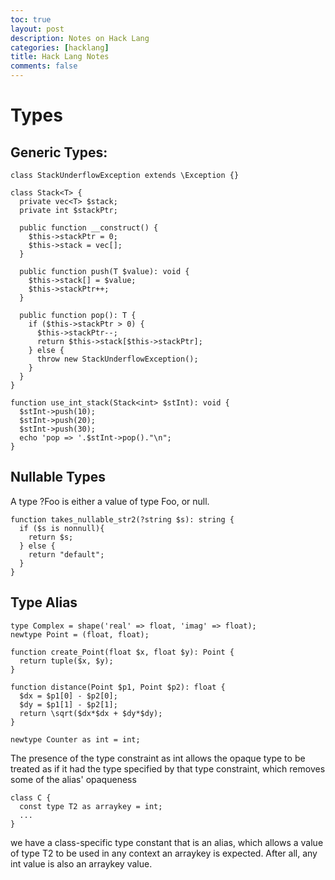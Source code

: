 ```yaml
---
toc: true
layout: post
description: Notes on Hack Lang
categories: [hacklang]
title: Hack Lang Notes
comments: false
---
```




# Types
## Generic Types:

```hack
class StackUnderflowException extends \Exception {}

class Stack<T> {
  private vec<T> $stack;
  private int $stackPtr;

  public function __construct() {
    $this->stackPtr = 0;
    $this->stack = vec[];
  }

  public function push(T $value): void {
    $this->stack[] = $value;
    $this->stackPtr++;
  }

  public function pop(): T {
    if ($this->stackPtr > 0) {
      $this->stackPtr--;
      return $this->stack[$this->stackPtr];
    } else {
      throw new StackUnderflowException();
    }
  }
}

function use_int_stack(Stack<int> $stInt): void {
  $stInt->push(10);
  $stInt->push(20);
  $stInt->push(30);
  echo 'pop => '.$stInt->pop()."\n";
}
```


## Nullable Types

A type ?Foo is either a value of type Foo, or null.

```hack
function takes_nullable_str2(?string $s): string {
  if ($s is nonnull){
    return $s;
  } else {
    return "default";
  }
}
```

## Type Alias
```hack
type Complex = shape('real' => float, 'imag' => float);
newtype Point = (float, float);

function create_Point(float $x, float $y): Point {
  return tuple($x, $y);
}

function distance(Point $p1, Point $p2): float {
  $dx = $p1[0] - $p2[0];
  $dy = $p1[1] - $p2[1];
  return \sqrt($dx*$dx + $dy*$dy);
}
```

`newtype Counter as int = int;`

The presence of the type constraint as int allows the opaque type to be treated as if it had the type specified by that type constraint, which removes some of the alias' opaqueness

```hack
class C {
  const type T2 as arraykey = int;
  ...
}
```
we have a class-specific type constant that is an alias, which allows a value of type T2 to be used in any context an arraykey is expected. After all, any int value is also an arraykey value.


